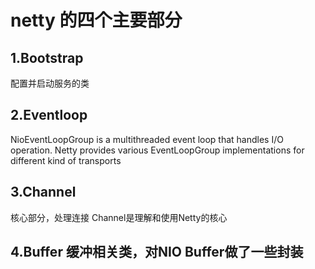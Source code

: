 # netty 的四个主要部分
## 1.Bootstrap 
配置并启动服务的类
## 2.Eventloop 
NioEventLoopGroup is a multithreaded event loop that handles I/O operation. 
Netty provides various EventLoopGroup implementations for different kind of transports
## 3.Channel 
核心部分，处理连接 
Channel是理解和使用Netty的核心
## 4.Buffer 缓冲相关类，对NIO Buffer做了一些封装
